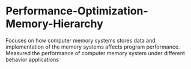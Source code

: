 # Performance-Optimization-Memory-Hierarchy
Focuses on how computer memory systems stores data and implementation of the memory systems affects program performance. Measured the performance of computer memory system under different behavior applications
